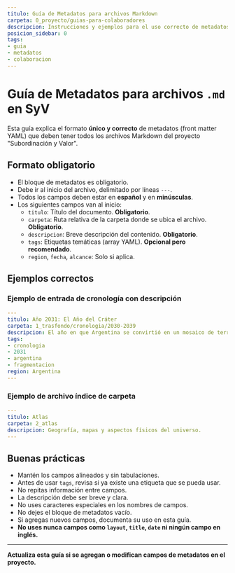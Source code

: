 ```yaml
---
titulo: Guía de Metadatos para archivos Markdown
carpeta: 0_proyecto/guias-para-colaboradores
descripcion: Instrucciones y ejemplos para el uso correcto de metadatos en los archivos .md del proyecto SyV.
posicion_sidebar: 0
tags:
- guia
- metadatos
- colaboracion
---
```


# Guía de Metadatos para archivos `.md` en SyV

Esta guía explica el formato **único y correcto** de metadatos (front matter YAML) que deben tener todos los archivos Markdown del proyecto "Subordinación y Valor".

## Formato obligatorio

- El bloque de metadatos es obligatorio.
- Debe ir al inicio del archivo, delimitado por líneas `---`.
- Todos los campos deben estar en **español** y en **minúsculas**.
- Los siguientes campos van al inicio:
  - `titulo`: Título del documento. **Obligatorio**.
  - `carpeta`: Ruta relativa de la carpeta donde se ubica el archivo. **Obligatorio**.
  - `descripcion`: Breve descripción del contenido. **Obligatorio**.
  - `tags`: Etiquetas temáticas (array YAML). **Opcional pero recomendado**.
  - `region`, `fecha`, `alcance`: Solo si aplica.

## Ejemplos correctos

### Ejemplo de entrada de cronología con descripción
```yaml
---
titulo: Año 2031: El Año del Cráter
carpeta: 1_trasfondo/cronologia/2030-2039
descripcion: El año en que Argentina se convirtió en un mosaico de territorios en guerra, las primeras ciudades-estado independientes del mundo, una zona de exclusión donde antes estuvo la capital, napas contaminadas y mapas redibujados mensualmente.
tags:
- cronologia
- 2031
- argentina
- fragmentacion
region: Argentina
---
```

### Ejemplo de archivo índice de carpeta
```yaml
---
titulo: Atlas
carpeta: 2_atlas
descripcion: Geografía, mapas y aspectos físicos del universo.
---
```

## Buenas prácticas
- Mantén los campos alineados y sin tabulaciones.
- Antes de usar `tags`, revisa si ya existe una etiqueta que se pueda usar.
- No repitas información entre campos.
- La descripción debe ser breve y clara.
- No uses caracteres especiales en los nombres de campos.
- No dejes el bloque de metadatos vacío.
- Si agregas nuevos campos, documenta su uso en esta guía.
- **No uses nunca campos como `layout`, `title`, `date` ni ningún campo en inglés.**

---

**Actualiza esta guía si se agregan o modifican campos de metadatos en el proyecto.**

